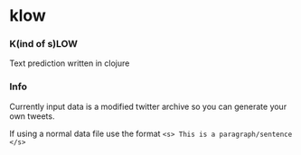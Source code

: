 # klow

### K(ind of s)LOW

Text prediction written in clojure

### Info

Currently input data is a modified twitter archive so you can generate your own tweets.

If using a normal data file use the format `<s> This is a paragraph/sentence </s>`
